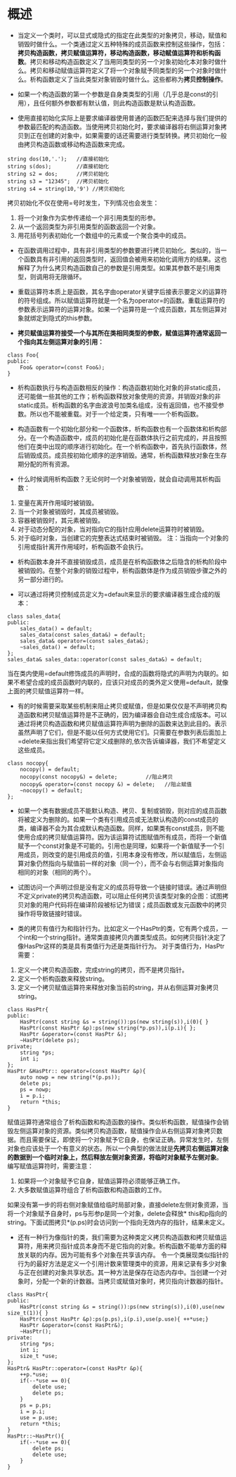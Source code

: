# 概述
- 当定义一个类时，可以显式或隐式的指定在此类型的对象拷贝，移动，赋值和销毁时做什么。一个类通过定义五种特殊的成员函数来控制这些操作，包括：**拷贝构造函数，拷贝赋值运算符，移动构造函数，移动赋值运算符和析构函数**。拷贝和移动构造函数定义了当用同类型的另一个对象初始化本对象时做什么。拷贝和移动赋值运算符定义了将一个对象赋予同类型的另一个对象时做什么。析构函数定义了当此类型对象销毁时做什么。这些都称为**拷贝控制操作**。

- 如果一个构造函数的第一个参数是自身类类型的引用（几乎总是const的引用），且任何额外参数都有默认值，则此构造函数是默认构造函数。

- 使用直接初始化实际上是要求编译器使用普通的函数匹配来选择与我们提供的参数最匹配的构造函数。当使用拷贝初始化时，要求编译器将右侧运算对象拷贝到正在创建的对象中，如果需要的话还需要进行类型转换。拷贝初始化一般由拷贝构造函数或移动构造函数来完成。
```
string dos(10,'.');   //直接初始化
string s(dos);        //直接初始化
string s2 = dos;      //拷贝初始化
string s3 = "12345";  //拷贝初始化
string s4 = string(10,'9') //拷贝初始化
```
拷贝初始化不仅在使用=号时发生，下列情况也会发生：
1. 将一个对象作为实参传递给一个非引用类型的形参。
2. 从一个返回类型为非引用类型的函数返回一个对象。
3. 用花括号列表初始化一个数组中的元素或一个聚合类中的成员。

- 在函数调用过程中，具有非引用类型的参数要进行拷贝初始化。类似的，当一个函数具有非引用的返回类型时，返回值会被用来初始化调用方的结果。这也解释了为什么拷贝构造函数自己的参数是引用类型。如果其参数不是引用类型，则调用将无限循环。

- 重载运算符本质上是函数，其名字由operator关键字后接表示要定义的运算符的符号组成。所以赋值运算符就是一个名为operator=的函数。重载运算符的参数表示运算符的运算对象。如果一个运算符是一个成员函数，其左侧运算对象就绑定到隐式的this参数。

- **拷贝赋值运算符接受一个与其所在类相同类型的参数，赋值运算符通常返回一个指向其左侧运算对象的引用：**
```
class Foo{
public:
	Foo& operator=(const Foo&);
}
```

- 析构函数执行与构造函数相反的操作：构造函数初始化对象的非static成员，还可能做一些其他的工作；析构函数释放对象使用的资源，并销毁对象的非static成员。析构函数的名字由波浪号加类名组成，没有返回值，也不接受参数。所以也不能被重载。对于一个给定类，只有唯一一个析构函数。

- 构造函数有一个初始化部分和一个函数体，析构函数也有一个函数体和析构部分。在一个构造函数中，成员的初始化是在函数体执行之前完成的，并且按照他们在类中出现的顺序进行初始化。在一个析构函数中，首先执行函数体，然后销毁成员。成员按初始化顺序的逆序销毁。通常，析构函数释放对象在生存期分配的所有资源。

- 什么时候调用析构函数？无论何时一个对象被销毁，就会自动调用其析构函数：
1. 变量在离开作用域时被销毁。
2. 当一个对象被销毁时，其成员被销毁。
3. 容器被销毁时，其元素被销毁。
4. 对于动态分配的对象，当对指向它的指针应用delete运算符时被销毁。
5. 对于临时对象，当创建它的完整表达式结束时被销毁。
注：当指向一个对象的引用或指针离开作用域时，析构函数不会执行。

- 析构函数本身并不直接销毁成员，成员是在析构函数体之后隐含的析构阶段中被销毁的。在整个对象的销毁过程中，析构函数体是作为成员销毁步骤之外的另一部分进行的。

- 可以通过将拷贝控制成员定义为=default来显示的要求编译器生成合成的版本：
```
class sales_data{
public:
	sales_data() = default;
	sales_data(const sales_data&) = default;
	sales_data& operator=(const sales_data&);
	~sales_data() = default;
};
sales_data& sales_data::operator(const sales_data&) = default;
```
当在类内使用=default修饰成员的声明时，合成的函数将隐式的声明为内联的。如果不希望合成的成员函数时内联的，应该只对成员的类外定义使用=default，就像上面的拷贝赋值运算符一样。

- 有的时候需要采取某些机制来阻止拷贝或赋值，但是如果仅仅是不声明拷贝构造函数和拷贝赋值运算符是不正确的，因为编译器会自动生成合成版本。可以通过将拷贝构造函数和拷贝赋值运算符声明为删除的函数来达到此目的。表示虽然声明了它们，但是不能以任何方式使用它们。只需要在参数列表后面加上=delete来指出我们希望将它定义成删除的,依次告诉编译器，我们不希望定义这些成员。
```
class nocopy{
	nocopy() = default;
	nocopy(const nocopy&) = delete;			//阻止拷贝
	nocopy& operator=(const nocopy &) = delete;   //阻止赋值
	~nocopy() = default;
};
```

- 如果一个类有数据成员不能默认构造、拷贝、复制或销毁，则对应的成员函数将被定义为删除的。如果一个类有引用成员或无法默认构造的const成员的类，编译器不会为其合成默认构造函数。同样，如果类有const成员，则不能使用合成的拷贝赋值运算符。因为该运算符试图赋值所有成员，而将一个新值赋予一个const对象是不可能的。引用也是同理，如果将一个新值赋予一个引用成员，则改变的是引用成员的值，引用本身没有修改，所以赋值后，左侧运算对象仍然指向与赋值前一样的对象（同一个），而不会与右侧运算对象指向相同的对象（相同的两个）。

- 试图访问一个声明过但是没有定义的成员将导致一个链接时错误。通过声明但不定义private的拷贝构造函数，可以阻止任何拷贝该类型对象的企图：试图拷贝对象的用户代码将在编译阶段被标记为错误；成员函数或友元函数中的拷贝操作将导致链接时错误。

- 类的拷贝有值行为和指针行为。比如定义一个HasPtr的类，它有两个成员，一个int和一个string指针。通常类直接拷贝内置类型成员。如何拷贝指针决定了像HasPtr这样的类是具有类值行为还是类指针行为。
对于类值行为，HasPtr需要：
1. 定义一个拷贝构造函数，完成string的拷贝，而不是拷贝指针。
2. 定义一个析构函数来释放string。
3. 定义一个拷贝赋值运算符来释放对象当前的string，并从右侧运算对象拷贝string。
```
class HasPtr{
public:
	HasPtr(const string &s = string()):ps(new string(s)),i(0){ }
	HasPtr(const HasPtr &p):ps(new string(*p.ps)),i(p.i){ };
	HasPtr &operator=(const HasPtr &);
	~HasPtr(delete ps);
private;
	string *ps;
	int i;
};
HasPtr &HasPtr:: operator=(const HasPtr &p){
	auto nowp = new string(*(p.ps));
	delete ps;
	ps = nowp;
	i = p.i;
	return *this;
}
```
赋值运算符通常组合了析构函数和构造函数的操作。类似析构函数，赋值操作会销毁左侧运算对象的资源。类似拷贝构造函数，赋值操作会从右侧运算对象拷贝数据。而且需要保证，即使将一个对象赋予它自身，也保证正确。异常发生时，左侧对象也应该处于一个有意义的状态。所以一个典型的做法就是**先拷贝右侧运算对象的数据到一个临时对象上，然后释放左侧对象资源，将临时对象赋予左侧对象**。
编写赋值运算符时，需要注意：
1. 如果将一个对象赋予它自身，赋值运算符必须能够正确工作。
2. 大多数赋值运算符组合了析构函数和构造函数的工作。

如果没有第一步的将右侧对象赋值给临时局部对象，直接delete左侧对象资源，当将一个对象赋予自身时，ps与形参p是同一个对象，delete会释放* this和p指向的string。下面试图拷贝\*(p.ps)时会访问到一个指向无效内存的指针，结果未定义。

- 还有一种行为像指针的类，我们需要为这种类定义拷贝构造函数和拷贝赋值运算符，用来拷贝指针成员本身而不是它指向的对象。析构函数不能单方面的释放关联的内存。因为可能有多个对象在共享该内存。
令一个类展现类似指针的行为的最好方法是定义一个引用计数来管理类中的资源，用来记录有多少对象与正在创建的对象共享状态。其一种方法是保存在动态内存中。当创建一个对象时，分配一个新的计数器。当拷贝或赋值对象时，拷贝指向计数器的指针。
```
class HasPtr{
public:
	HasPtr(const string &s = string()):ps(new string(s)),i(0),use(new size_t(1)){ }
	HasPtr(const HasPtr &p):ps(p.ps),i(p.i),use(p.use){ ++*use;}
	HasPtr &operator=(const HasPtr&);
	~HasPtr();
private:
	string *ps;
	int i;
	size_t *use;
};
HasPtr& HasPtr::operator=(const HasPtr &p){
	++p.*use;
	if(--*use == 0){
		delete use;
		delete ps;
	}
	ps = p.ps;
	i = p.i;
	use = p.use;
	return *this;
}
HasPtr::~HasPtr(){
	if(--*use == 0){
		delete ps;
		delete use;
	}
}
```



